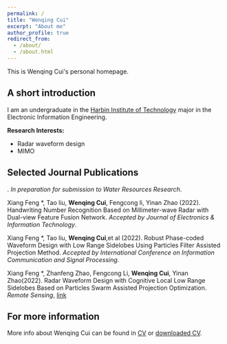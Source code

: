 ```yaml
---
permalink: /
title: "Wenqing Cui"
excerpt: "About me"
author_profile: true
redirect_from: 
  - /about/
  - /about.html
---
```


This is Wenqing Cui's personal homepage. 

## A short introduction
I am an undergraduate in the [Harbin Institute of Technology](http://en.hit.edu.cn/) major in the Electronic Information Engineering. 

<b>Research Interests:</b>
* Radar waveform design
* MIMO

## Selected Journal Publications
. *In preparation for submission to Water Resources Research*. 

Xiang Feng *, Tao liu, **Wenqing Cui**, Fengcong li, Yinan Zhao (2022). Handwriting Number Recognition Based on Millimeter-wave Radar
with Dual-view Feature Fusion Network. *Accepted by Journal of Electronics & Information Technology*. 

Xiang Feng *, Tao liu, **Wenqing Cui**,et al (2022). Robust Phase-coded Waveform Design with Low Range Sidelobes Using Particles Filter Assisted Projection Method. *Accepted by International Conference on Information Communication and Signal Processing*. 

Xiang Feng *, Zhanfeng Zhao, Fengcong Li, **Wenqing Cui**, Yinan Zhao(2022). Radar Waveform Design with Cognitive Local Low Range Sidelobes
Based on Particles Swarm Assisted Projection Optimization. *Remote Sensing*, [link](https://doi.org/10.3390/rs14174186)

## For more information
More info about Wenqing Cui can be found in [CV](https://dreamaker-mrc.github.io/cv/) or [downloaded CV](https://dreamaker-mrc.github.io/files/CV_Eng.pdf).
